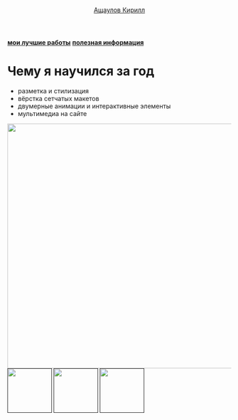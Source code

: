 # 
<html>
  <head>
    <title>Ащаулов Кирилл</title>
    <link rel="stylesheet" href="style.css"/>
  </head>
  <body>
    <header>
      <a class="link-header" href="leonov.html">Ащаулов Кирилл</a>
    </header>
    <main>
      <nav>
        <a class="link-nav" href="mysites.html"><b>мои лучшие работы</b></a>
        <a class="link-nav" href="info.html"><b>полезная информация</b></a>
      </nav>
      <h1>Чему я научился за год</h1>
      <ul>
      <li>разметка и стилизация</li>
      <li>вёрстка сетчатых макетов</li>
      <li>двумерные анимации и интерактивные элементы</li>
      <li>мультимедиа на сайте</li>
      </ul>
      <img src="https://mars.algoritmika.org/uploads/2021/04/carousel-1684591_0_1618254197.svg" width="830px" height="550px"/>
    </main>
    <footer>
      <a class="social" href=""><img src="https://mars.algoritmika.org/uploads/2021/04/social1_0_1618254571.png" width="100px" height="100px"/></a>
      <a class="social" href=""><img src="https://mars.algoritmika.org/uploads/2021/04/Group%201_0_1618254571.png" width="100px" height="100px"/></a>
      <a class="social" href=""><img src="https://mars.algoritmika.org/uploads/2021/04/social3_0_1618254571.png" width="100px" height="100px"/></a>
    </footer>
  </body>
</html>
